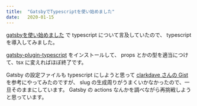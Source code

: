 ```yaml
---
title:  "GatsbyでTypescriptを使い始めました"
date:   2020-01-15
---
```


[gatsbyを使い始めました](/2020-01/introduction-of-gatsby/) で typescript について言及していたので、
typescript を導入してみました。

[gatsby-plugin-typescript](https://www.gatsbyjs.org/packages/gatsby-plugin-typescript/) をインストールして、
props とかの型を適当につけて、tsx に変えればほぼ終了です。

Gatsby の設定ファイルも typescript にしようと思って
[clarkdave さんの Gist](https://gist.github.com/clarkdave/53cc050fa58d9a70418f8a76982dd6c8)
を参考にやってみたのですが、 slug の生成周りがうまくいかなかったので、一旦そのままにしています。
Gatsby の actions なんかを調べながら再挑戦しようと思っています。
